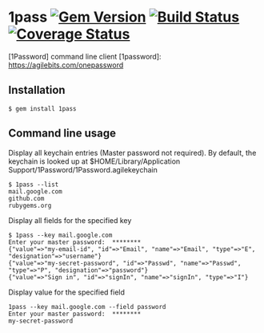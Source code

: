# 1pass [![Gem Version](https://badge.fury.io/rb/1pass.png)](http://badge.fury.io/rb/1pass) [![Build Status](https://travis-ci.org/dlokesh/1pass.png)](https://travis-ci.org/dlokesh/1pass) [![Coverage Status](https://coveralls.io/repos/dlokesh/1pass/badge.png?branch=master)](https://coveralls.io/r/dlokesh/1pass?branch=master)

[1Password] command line client
[1password]: https://agilebits.com/onepassword

## Installation

    $ gem install 1pass

## Command line usage

Display all keychain entries (Master password not required). By default, the keychain is looked up at $HOME/Library/Application Support/1Password/1Password.agilekeychain

    $ 1pass --list
    mail.google.com
    github.com
    rubygems.org

    
Display all fields for the specified key    

    $ 1pass --key mail.google.com
    Enter your master password:  ********
    {"value"=>"my-email-id", "id"=>"Email", "name"=>"Email", "type"=>"E", "designation"=>"username"}
    {"value"=>"my-secret-password", "id"=>"Passwd", "name"=>"Passwd", "type"=>"P", "designation"=>"password"}
    {"value"=>"Sign in", "id"=>"signIn", "name"=>"signIn", "type"=>"I"}
    
Display value for the specified field

    1pass --key mail.google.com --field password
    Enter your master password:  ********
    my-secret-password
    


    

